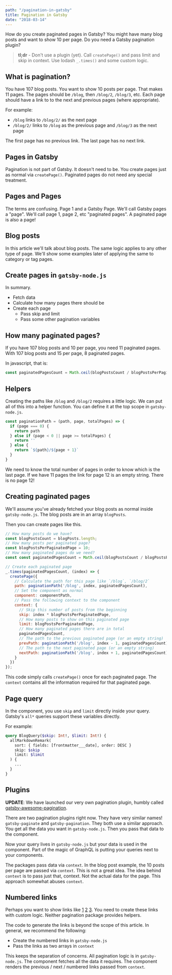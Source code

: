 ```yaml
---
path: "/pagination-in-gatsby"
title: Pagination in Gatsby
date: "2018-03-14"
---
```

How do you create paginated pages in Gatsby? You might have many blog posts and want to show 10 per page. Do you need a Gatsby pagination plugin?

> **tl;dr** - Don't use a plugin (yet). Call `createPage()` and pass limit and skip in context. Use lodash `_.times()` and some custom logic.

## What is pagination?

You have 107 blog posts. You want to show 10 posts per page. That makes 11 pages. The pages should be `/blog`, then `/blog/2`, `/blog/3`, etc. Each page should have a link to to the next and previous pages (where appropriate).

For example:
* `/blog` links to `/blog/2/` as the next page
* `/blog/2/` links to `/blog` as the previous page and `/blog/3` as the next page

The first page has no previous link. The last page has no next link.

## Pages in Gatsby

Pagination is not part of Gatsby. It doesn't need to be. You create pages just as normal via `createPage()`. Paginated pages do not need any special treatment.

## Pages and Pages

The terms are confusing. Page 1 and a Gatsby Page. We'll call Gatsby pages a "page". We'll call page 1, page 2, etc "paginated pages". A paginated page is also a page!

## Blog posts

In this article we'll talk about blog posts. The same logic applies to any other type of page. We'll show some examples later of applying the same to category or tag pages.

## Create pages in `gatsby-node.js`

In summary.

* Fetch data
* Calculate how many pages there should be
* Create each page
	* Pass skip and limit
	* Pass some other pagination variables

## How many paginated pages?

If you have 107 blog posts and 10 per page, you need 11 paginated pages. With 107 blog posts and 15 per page, 8 paginated pages.

In javascript, that is:

```javascript
const paginatedPagesCount = Math.ceil(blogPostsCount / blogPostsPerPaginatedPage);
```

## Helpers

Creating the paths like `/blog` and `/blog/2` requires a little logic. We can put all of this into a helper function. You can define it at the top scope in `gatsby-node.js`.

```javascript
const paginationPath = (path, page, totalPages) => {
  if (page === 0) {
    return path
  } else if (page < 0 || page >= totalPages) {
    return ''
  } else {
    return `${path}/${page + 1}`
  }
}
```

We need to know the total number of pages in order to know which is the last page. If we have 11 pages the link for page 12 is an empty string. There is no page 12!

## Creating paginated pages

We'll assume you've already fetched your blog posts as normal inside `gatsby-node.js`. The blog posts are in an array `blogPosts`.

Then you can create pages like this.

```javascript
// How many posts do we have?
const blogPostsCount = blogPosts.length;
// How many posts per paginated page?
const blogPostsPerPaginatedPage = 10;
// How many paginated pages do we need?
const const paginatedPagesCount = Math.ceil(blogPostsCount / blogPostsPerPaginatedPage);

// Create each paginated page
_.times(paginatedPagesCount, (index) => {
  createPage({
    // Calculate the path for this page like `/blog`, `/blog/2`
    path: paginationPath('/blog', index, paginatedPagesCount),
    // Set the component as normal
    component: componentPath,
    // Pass the following context to the component
    context: {
      // Skip this number of posts from the beginning
      skip: index * blogPostsPerPaginatedPage,
      // How many posts to show on this paginated page
      limit: blogPostsPerPaginatedPage,
      // How many paginated pages there are in total
      paginatedPagesCount,
      // The path to the previous paginated page (or an empty string)
      prevPath: paginationPath('/blog', index - 1, paginatedPagesCount),
      // The path to the next paginated page (or an empty string)
      nextPath: paginationPath('/blog', index + 1, paginatedPagesCount),
    }
  })
});
```

This code simply calls `createPage()` once for each paginated page. The `context` contains all the information required for that paginated page.

## Page query

In the component, you use `skip` and `limit` directly inside your query. Gatsby's `all*` queries support these variables directly.

For example:

```graphql
query BlogQuery($skip: Int!, $limit: Int!) {
  allMarkdownRemark(
    sort: { fields: [frontmatter___date], order: DESC }
    skip: $skip
    limit: $limit
  ) {
    ...
  }
}
```

## Plugins

**UPDATE**: We have launched our very own pagination plugin, humbly called [gatsby-awesome-pagination](https://github.com/GatsbyCentral/gatsby-awesome-pagination).

There are two pagination plugins right now. They have very similar names! `gatsby-paginate` and `gatsby-pagination`. They both use a similar approach. You get all the data you want in `gatsby-node.js`. Then you pass that data to the component.

Now your query lives in `gatsby-node.js` but your data is used in the component. Part of the magic of GraphQL is putting your queries next to your components.

The packages pass data via `context`.  In the blog post example, the 10 posts per page are passed via `context`. This is not a great idea. The idea behind `context` is to pass just that, context. Not the actual data for the page. This approach somewhat abuses `context`.

## Numbered links

Perhaps you want to show links like [1](#) [2](#) [3](3). You need to create these links with custom logic. Neither pagination package provides helpers.

The code to generate the links is beyond the scope of this article. In general, we recommend the following:

* Create the numbered links in `gatsby-node.js`
* Pass the links as two arrays in `context`

This keeps the separation of concerns. All pagination logic is in `gatsby-node.js`. The component fetches all the data it requires. The component renders the previous / next / numbered links passed from `context`.

